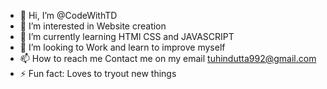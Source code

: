 - 👋 Hi, I’m @CodeWithTD
- 👀 I’m interested in Website creation
- 🌱 I’m currently learning HTMl CSS and JAVASCRIPT
- 💞️ I’m looking to Work and learn to improve myself
- 📫 How to reach me Contact me on my email tuhindutta992@gmail.com
- ⚡ Fun fact: Loves to tryout new things

<!---
CodeWithTD/CodeWithTD is a ✨ special ✨ repository because its `README.md` (this file) appears on your GitHub profile.
You can click the Preview link to take a look at your changes.
--->
